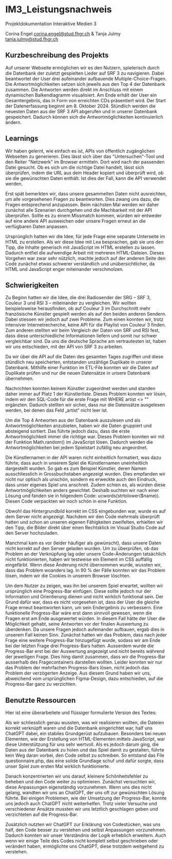# IM3_Leistungsnachweis

Projektdokumentation Interaktive Medien 3

Corina Engel corina.engel@stud.fhgr.ch & Tanja Julmy tanja.julmy@stud.fhgr.ch


 
## Kurzbeschreibung des Projekts

Auf unserer Webseite ermöglichen wir es den Nutzern, spielerisch durch die Datenbank der zuletzt gespielten Lieder auf SRF 3 zu navigieren. Dabei beantwortet der User drei aufeinander aufbauende Multiple-Choice-Fragen. Die Antwortmöglichkeiten setzen sich jeweils aus den Top 4 der Datenbank zusammen. Die Antworten werden direkt im Anschluss mit einem dynamischen Balkendiagramm visualisiert. Am Ende erhält der User ein Gesamtergebnis, das in Form von erreichten CDs präsentiert wird. Der Start der Datenerfassung beginnt am 8. Oktober 2024. Stündlich werden die neuesten Daten aus der SRF 3 API abgerufen und in unserer Datenbank gespeichert. Dadurch können sich die Antwortmöglichkeiten kontinuierlich ändern.
 

## Learnings 

Wir haben gelernt, wie einfach es ist, APIs von öffentlich zugänglichen Webseiten zu generieren. Dies lässt sich über das "Untersuchen"-Tool und den Reiter "Netzwerk" im Browser ermitteln. Dort wird nach der passenden Datei gesucht. Ob es sich um die richtige Datei handelt, lässt sich überprüfen, indem die URL aus dem Header kopiert und überprüft wird, ob sie die gewünschten Daten enthält. Ist dies der Fall, kann die API verwendet werden.
 
Erst spät bemerkten wir, dass unsere gesammelten Daten nicht ausreichten, um alle vorgesehenen Fragen zu beantworten. Dies zwang uns dazu, die Fragen entsprechend anzupassen. Beim nächsten Mal werden wir daher zunächst alle Szenarien durchgehen und die Machbarkeit mit der API überprüfen. Sollte es zu einem Missmatch kommen, würden wir entweder auf eine andere API ausweichen oder unsere Fragen erneut an die verfügbaren Daten anpassen.
    
Ursprünglich hatten wir die Idee, für jede Frage eine separate Unterseite im HTML zu erstellen. Als wir diese Idee mit Lea besprachen, gab sie uns den Tipp, die Inhalte generisch mit JavaScript im HTML erstellen zu lassen. Dadurch entfiel die aufwendige Arbeit mit mehreren HTML-Dateien. Dieses Vorgehen war zwar sehr nützlich, machte jedoch auf der anderen Seite den Code zunächst etwas schwerer verständlich und unübersichtlicher, da HTML und JavaScript enger miteinander verschmolzen.
    
 
## Schwierigkeiten
 
Zu Beginn hatten wir die Idee, die drei Radiosender der SRG – SRF 3, Couleur 3 und RSI 3 – miteinander zu vergleichen. Wir wollten beispielsweise herausfinden, ob auf Couleur 3 im Durchschnitt mehr französische Künstler gespielt werden als auf den beiden anderen Sendern. Dabei stiessen wir jedoch auf zwei Probleme. Zum einen konnten wir, trotz intensiver Internetrecherche, keine API für die Playlist von Couleur 3 finden. Zum anderen stellten wir beim Vergleich der Daten von SRF und RSI fest, dass diese unterschiedliche Informationen liefern und somit nur schwer vergleichbar sind. Da uns die deutsche Sprache am vertrautesten ist, haben wir uns entschieden, mit der API von SRF 3 zu arbeiten.
    
Da wir über die API auf die Daten des gesamten Tages zugriffen und diese stündlich neu speicherten, entstanden unzählige Duplikate in unserer Datenbank. Mithilfe einer Funktion im ETL-File konnten wir die Daten auf Duplikate prüfen und nur die neuen Datensätze in unsere Datenbank übernehmen.
 
Nachrichten konnten keinem Künstler zugeordnet werden und standen daher immer auf Platz 1 der Künstlerliste. Dieses Problem konnten wir lösen, indem wir den SQL-Code für die erste Frage mit WHERE artist <> "" ergänzten. Dadurch stellten wir sicher, dass nur die Datensätze ausgelesen werden, bei denen das Feld „artist“ nicht leer ist.
    
Um die Top 4 Antworten aus der Datenbank auszulesen und als Antwortmöglichkeiten anzubieten, haben wir die Daten gruppiert und absteigend sortiert. Das führte jedoch dazu, dass die erste Antwortmöglichkeit immer die richtige war. Dieses Problem konnten wir mit der Funktion Math.random() im JavaScript lösen. Dadurch werden die Antwortmöglichkeiten bei jedem Spielstart zufällig neu angeordnet.
    
Die Künstlernamen in der API waren nicht einheitlich formatiert, was dazu führte, dass auch in unserem Spiel die Künstlernamen uneinheitlich dargestellt wurden. So gab es zum Beispiel Künstler, deren Namen ausschliesslich in Grossbuchstaben angezeigt wurden. Dies empfanden wir nicht nur optisch als unschön, sondern es erweckte auch den Eindruck, dass unser eigenes Spiel uns anschreit. Zudem schien es, als würden diese Antwortmöglichkeiten anders gewichtet. Deshalb suchten wir nach einer Lösung und fanden sie in folgendem Code: ucwords(strtolower($name)). Diesen Code verpackten wir noch schön in eine Funktion.
    
Obwohl das Hintergrundbild korrekt im CSS eingebunden war, wurde es auf dem Server nicht angezeigt. Nachdem wir den Code mehrmals überprüft hatten und schon an unseren eigenen Fähigkeiten zweifelten, erhielten wir den Tipp, die Bilder direkt über einen Rechtsklick im Visual Studio Code auf den Server hochzuladen.
    
Manchmal kam es vor (leider häufiger als gewünscht), dass unsere Daten nicht korrekt auf den Server geladen wurden. Um zu überprüfen, ob das Problem an der Verknüpfung lag oder unsere Code-Änderungen tatsächlich nicht funktionierten, haben wir testweise ein Element im CSS auffällig eingefärbt. Wenn diese Änderung nicht übernommen wurde, wussten wir, dass das Problem woanders lag. In 90 % der Fälle konnten wir das Problem lösen, indem wir die Cookies in unserem Browser löschten.
    
Um dem Nutzer zu zeigen, was ihn bei unserem Spiel erwartet, wollten wir ursprünglich eine Progress-Bar einfügen. Diese sollte jedoch nur der Information und Orientierung dienen und nicht wirklich funktional sein. Der Grund dafür war, dass es nicht vorgesehen ist, dass der User die gleiche Frage erneut beantworten kann, um sein Endergebnis zu verbessern. Eine funktionelle Progress-Bar wäre erst dann sinnvoll gewesen, wenn die Fragen erst am Ende ausgewertet würden. In diesem Fall hätte der User die Möglichkeit gehabt, seine Antworten vor der finalen Auswertung zu überdenken. Da unsere Fragen jedoch aufeinander aufbauen, ergab dies in unserem Fall keinen Sinn. Zunächst hatten wir das Problem, dass nach jeder Frage eine weitere Progress-Bar hinzugefügt wurde, sodass wir am Ende bei der letzten Frage drei Progress-Bars hatten. Ausserdem wurde die Progress-Bar erst bei der Auswertung angezeigt und nicht bereits während der jeweiligen Frage. Dies hing damit zusammen, dass wir die Progress-Bar ausserhalb des Fragecontainers darstellen wollten. Leider konnten wir nur das Problem der mehrfachen Progress-Bars lösen, nicht jedoch das Problem der verzögerten Anzeige. Aus diesem Grund haben wir uns, abweichend vom ursprünglichen Figma-Design, dazu entschieden, auf die Progress-Bar ganz zu verzichten.

## Benutzte Ressourcen


Hier ist eine überarbeitete und flüssiger formulierte Version des Textes:

Als wir schliesslich genau wussten, was wir realisieren wollten, die Dateien korrekt verknüpft waren und die Datenbank eingerichtet war, half uns ChatGPT dabei, ein stabiles Grundgerüst aufzubauen. Besonders bei neuen Elementen, wie der Erstellung von HTML-Elementen mittels JavaScript, war diese Unterstützung für uns sehr wertvoll. Als es jedoch darum ging, die Daten aus der Datenbank zu holen und das Spiel damit zu gestalten, führte kein Weg daran vorbei, den Code selbst zu schreiben. So entstand das File questionnaire.php, das eine solide Grundlage schuf und dafür sorgte, dass unser Spiel zum ersten Mal wirklich funktionierte.

Danach konzentrierten wir uns darauf, kleinere Schönheitsfehler zu beheben und den Code weiter zu optimieren. Zunächst versuchten wir, diese Anpassungen eigenständig vorzunehmen. Wenn uns dies nicht gelang, wandten wir uns an ChatGPT, der uns oft zur gewünschten Lösung führte. Bei einigen Problemen, wie der Umsetzung der Progress-Bar, konnte uns jedoch auch ChatGPT nicht weiterhelfen. Trotz vieler Versuche und verschiedener Ansätze mussten wir uns letztlich geschlagen geben und verzichteten auf die Progress-Bar.

Zusätzlich nutzten wir ChatGPT zur Erklärung von Codestücken, was uns half, den Code besser zu verstehen und selbst Anpassungen vorzunehmen. Dadurch konnten wir unser Verständnis der Logik erheblich erweitern. Auch wenn wir einige Teile des Codes nicht komplett selbst geschrieben oder verändert haben, ermöglichte uns ChatGPT, diese trotzdem weitgehend zu verstehen.
 
